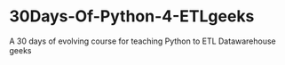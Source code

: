 # 30Days-Of-Python-4-ETLgeeks
A 30 days of evolving course for teaching Python to ETL Datawarehouse geeks
